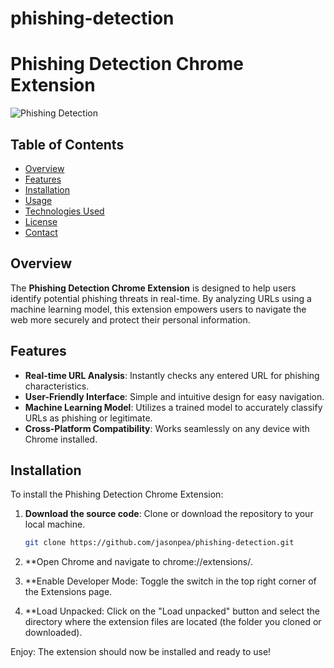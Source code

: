 # phishing-detection
# Phishing Detection Chrome Extension

![Phishing Detection](https://example.com/your-image.png) <!-- Replace with an actual image URL -->

## Table of Contents
- [Overview](#overview)
- [Features](#features)
- [Installation](#installation)
- [Usage](#usage)
- [Technologies Used](#technologies-used)
- [License](#license)
- [Contact](#contact)

## Overview
The **Phishing Detection Chrome Extension** is designed to help users identify potential phishing threats in real-time. By analyzing URLs using a machine learning model, this extension empowers users to navigate the web more securely and protect their personal information.

## Features
- **Real-time URL Analysis**: Instantly checks any entered URL for phishing characteristics.
- **User-Friendly Interface**: Simple and intuitive design for easy navigation.
- **Machine Learning Model**: Utilizes a trained model to accurately classify URLs as phishing or legitimate.
- **Cross-Platform Compatibility**: Works seamlessly on any device with Chrome installed.

## Installation
To install the Phishing Detection Chrome Extension:

1. **Download the source code**: Clone or download the repository to your local machine.
   ```bash
   git clone https://github.com/jasonpea/phishing-detection.git
2. **Open Chrome and navigate to chrome://extensions/.

3. **Enable Developer Mode: Toggle the switch in the top right corner of the Extensions page.

4. **Load Unpacked: Click on the "Load unpacked" button and select the directory where the extension files are located (the folder you cloned or downloaded).

Enjoy: The extension should now be installed and ready to use!

